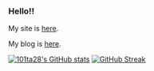 ### Hello!!

My site is [here](https://www.101ta28.com).

My blog is [here](https://blog.101ta28.com).

[![101ta28's GitHub stats](https://github-readme-stats.vercel.app/api?username=101ta28)](https://github.com/anuraghazra/github-readme-stats)
[![GitHub Streak](https://101ta28-github-readme-streak-stats.vercel.app?user=101ta28&theme=tokyonight-duo)](https://git.io/streak-stats)
